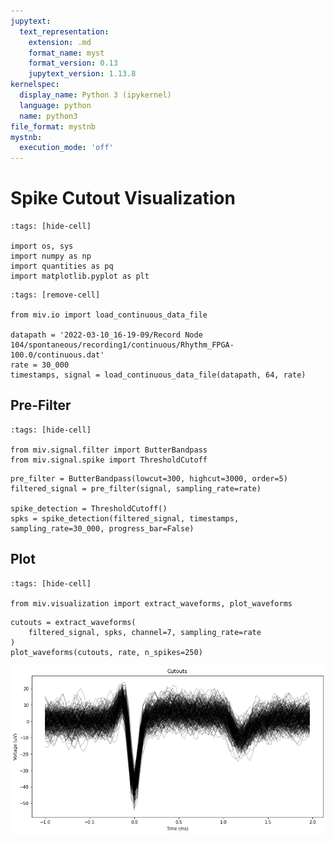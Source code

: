 ```yaml
---
jupytext:
  text_representation:
    extension: .md
    format_name: myst
    format_version: 0.13
    jupytext_version: 1.13.8
kernelspec:
  display_name: Python 3 (ipykernel)
  language: python
  name: python3
file_format: mystnb
mystnb:
  execution_mode: 'off'
---
```


# Spike Cutout Visualization

```{code-cell} ipython3
:tags: [hide-cell]

import os, sys
import numpy as np
import quantities as pq
import matplotlib.pyplot as plt
```

```{code-cell} ipython3
:tags: [remove-cell]

from miv.io import load_continuous_data_file

datapath = '2022-03-10_16-19-09/Record Node 104/spontaneous/recording1/continuous/Rhythm_FPGA-100.0/continuous.dat'
rate = 30_000
timestamps, signal = load_continuous_data_file(datapath, 64, rate)
```

## Pre-Filter

```{code-cell} ipython3
:tags: [hide-cell]

from miv.signal.filter import ButterBandpass
from miv.signal.spike import ThresholdCutoff
```

```{code-cell} ipython3
pre_filter = ButterBandpass(lowcut=300, highcut=3000, order=5)
filtered_signal = pre_filter(signal, sampling_rate=rate)

spike_detection = ThresholdCutoff()
spks = spike_detection(filtered_signal, timestamps, sampling_rate=30_000, progress_bar=False)
```

## Plot

```{code-cell} ipython3
:tags: [hide-cell]

from miv.visualization import extract_waveforms, plot_waveforms
```

```{code-cell} ipython3
cutouts = extract_waveforms(
    filtered_signal, spks, channel=7, sampling_rate=rate
)
plot_waveforms(cutouts, rate, n_spikes=250)
```

![spike cutout output](../_static/assets/spike_cutout_example.png)
